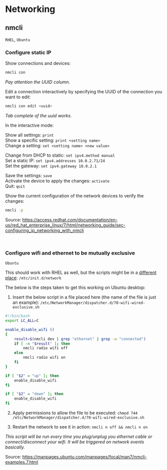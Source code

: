 # Networking

## nmcli

`RHEL`, `Ubuntu`

### Configure static IP

Show connections and devices:

~~~bash
nmcli con
~~~

*Pay attention the UUID column.*

Edit a connection interactively by specifying the UUID of the connection you want to edit:

~~~bash
nmcli con edit <uuid>
~~~

*Tab complete of the uuid works.*

In the interactive mode:

Show all settings: `print` \
Show a specific setting: `print <setting name>` \
Change a setting: `set <setting name> <new value>`

Change from DHCP to static: `set ipv4.method manual` \
Set a static IP: `set ipv4.addresses 10.0.2.71/24` \
Set the gateway: `set ipv4.gateway 10.0.2.1`

Save the settings: `save` \
Activate the device to apply the changes: `activate` \
Quit: `quit`

Show the current configuration of the network devices to verify the changes:

~~~bash
nmcli -p
~~~


Source: https://access.redhat.com/documentation/en-us/red_hat_enterprise_linux/7/html/networking_guide/sec-configuring_ip_networking_with_nmcli

<br />

### Configure wifi and ethernet to be mutually exclusive

`Ubuntu`

This should work with RHEL as well, but the scripts might be in a [different place](https://access.redhat.com/documentation/en-us/red_hat_enterprise_linux/7/html/networking_guide/sec-using_networkmanager_with_network_scripts): `/etc/init.d/network`

The below is the steps taken to get this working on Ubuntu desktop:

1. Insert the below script in a file placed here (the name of the file is just an example): `/etc/NetworkManager/dispatcher.d/70-wifi-wired-exclusive.sh`

~~~bash
#!/bin/bash
export LC_ALL=C

enable_disable_wifi ()
{
    result=$(nmcli dev | grep "ethernet" | grep -w "connected")
    if [ -n "$result" ]; then
        nmcli radio wifi off
    else
        nmcli radio wifi on
    fi
}

if [ "$2" = "up" ]; then
    enable_disable_wifi
fi

if [ "$2" = "down" ]; then
    enable_disable_wifi
fi
~~~

2. Apply permissions to allow the file to be executed: `chmod 744 /etc/NetworkManager/dispatcher.d/70-wifi-wired-exclusive.sh`

3. Restart the network to see it in action: `nmcli n off && nmcli n on`

*This script will be run every time you plug/unplug you ethernet cable or connect/disconnect your wifi. It will be triggered on network events basically.*

Source: https://manpages.ubuntu.com/manpages/focal/man7/nmcli-examples.7.html